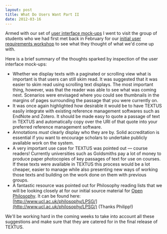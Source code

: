 ```yaml
---
layout: post
title: What Do Users Want Part II
date: 2012-03-16
---
```


Armed with our set of [user interface mock-ups][1] I went to visit the group of students who we had first met back in February for our [initial user requirements workshop][2] to see what they thought of what we'd come up with.

Here is a brief summary of the thoughts sparked by inspection of the user interface mock-ups:

* Whether we display texts with a paginated or scrolling view what is important is that users can still skim read. It was suggested that it was easier to skim read using scrolling text displays. The most important thing, however, was that the reader was able to see what was coming next. Scenarios were envisaged where you could see thumbnails in the margins of pages surrounding the passage that you were currently on.
* It was once again highlighted how desirable it would be to have TEXTUS easily integrate with existing reference management softwares such as EndNote and Zotero. It should be made easy to quote a passage of text in TEXTUS and automatically copy over the URI of that quote into your preferred reference management software.
* Annotations _must_ clearly display who they are by. Solid accreditation is essential if you want to encourage scholars to undertake publicly available work on the system.
* A very important use case for TEXTUS was pointed out — course readers! Currently universities such as Goldsmiths pay a lot of money to produce paper photocopies of key passages of text for use on courses. If these texts were available in TEXTUS this process would be a lot cheaper, easier to manage while also presenting new ways of working those texts and building on the work done on them with previous groups.
* A fantastic resource was pointed out for Philosophy reading lists that we will be looking closely at for our initial source material for [Open Philosophy][3]. It can be found here: [http://www.ucl.ac.uk/philosophy/LPSG/](http://www.ucl.ac.uk/philosophy/LPSG/) (Thanks Philipp!)

We'll be working hard in the coming weeks to take into account all these suggestions and make sure that they are catered for in the final release of TEXTUS.

[1]: ./2012/02/20/openphilosophy-org-mock-ups.html
[2]: ./2012/02/17/what-do-users-want-from-textus.html
[3]: http://openphilosophy.org
